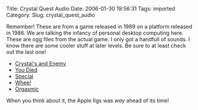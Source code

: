Title: Crystal Quest Audio
Date: 2006-01-30 19:56:31
Tags: imported
Category: 
Slug: crystal_quest_audio

Remember!  These are from a game released in 1989 on a platform released in 1986.  We are talking the infancy of personal desktop computing here.  These are ogg files from the actual game.  I only got a handfull of sounds.  I know there are some cooler stuff at later levels.  Be sure to at least check out the last one!
<ul>
	<li><a title="The prevalent sounds of the game" id="p90" onmousedown="selectLink(90);" href="http://www.mcstudios.net/wordpress/wp-content/uploads/2006/01/crystal_and_enemy.ogg">Crystal's and Enemy</a></li>
	<li><a title="Crash!" id="p91" onmousedown="selectLink(91);" href="http://www.mcstudios.net/wordpress/wp-content/uploads/2006/01/died.ogg">You Died</a></li>
	<li><a title="Getting bonus points" id="p93" onmousedown="selectLink(93);" href="http://www.mcstudios.net/wordpress/wp-content/uploads/2006/01/special.ogg">Special</a></li>
	<li><a title="Name says it all" id="p94" onmousedown="selectLink(94);" href="http://www.mcstudios.net/wordpress/wp-content/uploads/2006/01/whee.ogg">Whee!</a></li>
	<li><a title="Going through the level's portal" id="p92" onmousedown="selectLink(92);" href="http://www.mcstudios.net/wordpress/wp-content/uploads/2006/01/orgasmic.ogg">Orgasmic</a></li>
</ul>
When you think about it, the Apple IIgs was <em>way</em> ahead of its time!
